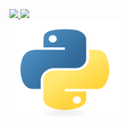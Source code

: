 

<div>
<a href="https://github.com/yRafaZ">
<img height="180em" src="https://github-readme-stats.vercel.app/api/top-langs/?username=yRafaZ&layout=compact&langs_count=16&theme=dark"/>
<img height="180em" src="https://github-readme-stats.vercel.app/api?username=yRafaZ&show_icons=true&theme=dark&include_all_commits=true&count_private=true"/>
</div>
<div>
<img align="center" alt="Rafa-Python" height="180" width="200" src="https://raw.githubusercontent.com/devicons/devicon/master/icons/python/python-original.svg">
</div>
